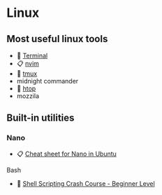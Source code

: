 # Linux

## Most useful linux tools

- 🔖 [Terminal](./linux/terminal.md)
- 📋 [nvim](https://github.com/PavPavv/MyNeovimCheatsheet/blob/main/nvim/getStarted.md)
- 🔖 [tmux](./linux/tmux.md)
- midnight commander
- 🔖 [htop](./linux/htop.md)
- mozzila

## Built-in utilities

### Nano

- 📋 [Cheat sheet for Nano in Ubuntu](https://www.nano-editor.org/dist/latest/cheatsheet.html)

Bash

- 🎥 [Shell Scripting Crash Course - Beginner Level](https://www.youtube.com/watch?v=v-F3YLd6oMw)
